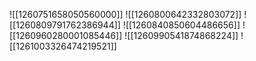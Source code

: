 ![[1260751658050560000]]
![[1260800642332803072]]
![[1260809791762386944]]
![[1260840850604486656]]
![[1260960280001085446]]
![[1260990541874868224]]
![[1261003326474219521]]
